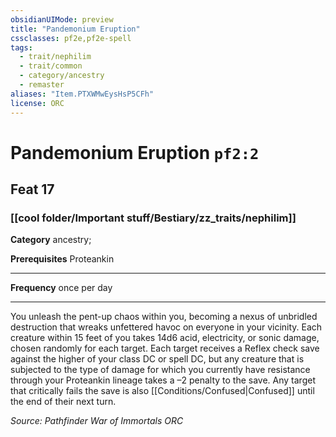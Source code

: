 ```yaml
---
obsidianUIMode: preview
title: "Pandemonium Eruption"
cssclasses: pf2e,pf2e-spell
tags:
  - trait/nephilim
  - trait/common
  - category/ancestry
  - remaster
aliases: "Item.PTXWMwEysHsP5CFh"
license: ORC
---
```

# Pandemonium Eruption `pf2:2`
## Feat 17
### [[cool folder/Important stuff/Bestiary/zz_traits/nephilim]]

**Category** ancestry; 



**Prerequisites** Proteankin
* * *
**Frequency** once per day

* * *

You unleash the pent-up chaos within you, becoming a nexus of unbridled destruction that wreaks unfettered havoc on everyone in your vicinity. Each creature within 15 feet of you takes 14d6 acid, electricity, or sonic damage, chosen randomly for each target. Each target receives a Reflex check save against the higher of your class DC or spell DC, but any creature that is subjected to the type of damage for which you currently have resistance through your Proteankin lineage takes a –2 penalty to the save. Any target that critically fails the save is also [[Conditions/Confused|Confused]] until the end of their next turn.

*Source: Pathfinder War of Immortals*
*ORC*